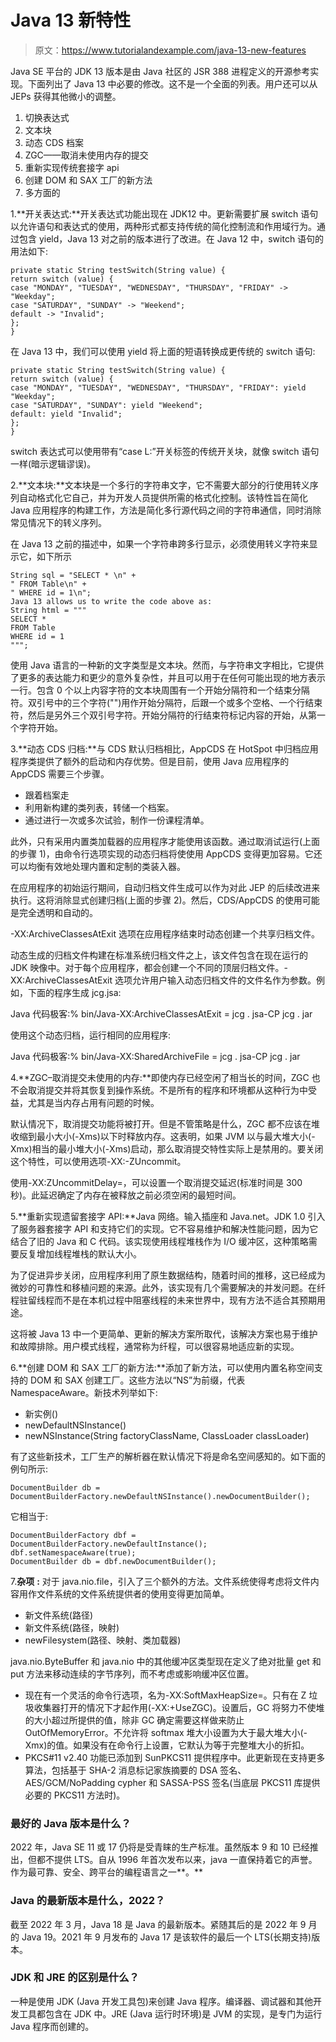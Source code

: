 # Java 13 新特性

> 原文：<https://www.tutorialandexample.com/java-13-new-features>

Java SE 平台的 JDK 13 版本是由 Java 社区的 JSR 388 进程定义的开源参考实现。下面列出了 Java 13 中必要的修改。这不是一个全面的列表。用户还可以从 JEPs 获得其他微小的调整。

1.  切换表达式
2.  文本块
3.  动态 CDS 档案
4.  ZGC——取消未使用内存的提交
5.  重新实现传统套接字 api
6.  创建 DOM 和 SAX 工厂的新方法
7.  多方面的

1.**开关表达式:**开关表达式功能出现在 JDK12 中。更新需要扩展 switch 语句以允许语句和表达式的使用，两种形式都支持传统的简化控制流和作用域行为。通过包含 yield，Java 13 对之前的版本进行了改进。在 Java 12 中，switch 语句的用法如下:

```
private static String testSwitch(String value) {
return switch (value) {
case "MONDAY", "TUESDAY", "WEDNESDAY", "THURSDAY", "FRIDAY" -> "Weekday";
case "SATURDAY", "SUNDAY" -> "Weekend";
default -> "Invalid";
};
} 
```

在 Java 13 中，我们可以使用 yield 将上面的短语转换成更传统的 switch 语句:

```
private static String testSwitch(String value) {
return switch (value) {
case "MONDAY", "TUESDAY", "WEDNESDAY", "THURSDAY", "FRIDAY": yield "Weekday";
case "SATURDAY", "SUNDAY": yield "Weekend";
default: yield "Invalid";
};
}
```

switch 表达式可以使用带有“case L:”开关标签的传统开关块，就像 switch 语句一样(暗示逻辑谬误)。

2.**文本块:**文本块是一个多行的字符串文字，它不需要大部分的行使用转义序列自动格式化它自己，并为开发人员提供所需的格式化控制。该特性旨在简化 Java 应用程序的构建工作，方法是简化多行源代码之间的字符串通信，同时消除常见情况下的转义序列。

在 Java 13 之前的描述中，如果一个字符串跨多行显示，必须使用转义字符来显示它，如下所示

```
String sql = "SELECT * \n" +
" FROM Table\n" +
" WHERE id = 1\n";
Java 13 allows us to write the code above as:
String html = """
SELECT *
FROM Table
WHERE id = 1
"""; 
```

使用 Java 语言的一种新的文字类型是文本块。然而，与字符串文字相比，它提供了更多的表达能力和更少的意外复杂性，并且可以用于在任何可能出现的地方表示一行。包含 0 个以上内容字符的文本块周围有一个开始分隔符和一个结束分隔符。双引号中的三个字符("")用作开始分隔符，后跟一个或多个空格、一个行结束符，然后是另外三个双引号字符。开始分隔符的行结束符标记内容的开始，从第一个字符开始。

3.**动态 CDS 归档:**与 CDS 默认归档相比，AppCDS 在 HotSpot 中归档应用程序类提供了额外的启动和内存优势。但是目前，使用 Java 应用程序的 AppCDS 需要三个步骤。

*   跟着档案走
*   利用新构建的类列表，转储一个档案。
*   通过进行一次或多次试验，制作一份课程清单。

此外，只有采用内置类加载器的应用程序才能使用该函数。通过取消试运行(上面的步骤 1)，由命令行选项实现的动态归档将使使用 AppCDS 变得更加容易。它还可以均衡有效地处理内置和定制的类装入器。

在应用程序的初始运行期间，自动归档文件生成可以作为对此 JEP 的后续改进来执行。这将消除显式创建归档(上面的步骤 2)。然后，CDS/AppCDS 的使用可能是完全透明和自动的。

-XX:ArchiveClassesAtExit 选项在应用程序结束时动态创建一个共享归档文件。

动态生成的归档文件构建在标准系统归档文件之上，该文件包含在现在运行的 JDK 映像中。对于每个应用程序，都会创建一个不同的顶层归档文件。-XX:ArchiveClassesAtExit 选项允许用户输入动态归档文件的文件名作为参数。例如，下面的程序生成 jcg.jsa:

Java 代码极客:% bin/Java-XX:ArchiveClassesAtExit = jcg . jsa-CP jcg . jar

使用这个动态归档，运行相同的应用程序:

Java 代码极客:% bin/Java-XX:SharedArchiveFile = jcg . jsa-CP jcg . jar

4.**ZGC–取消提交未使用的内存:**即使内存已经空闲了相当长的时间，ZGC 也不会取消提交并将其恢复到操作系统。不是所有的程序和环境都从这种行为中受益，尤其是当内存占用有问题的时候。

默认情况下，取消提交功能将被打开。但是不管策略是什么，ZGC 都不应该在堆收缩到最小大小(-Xms)以下时释放内存。这表明，如果 JVM 以与最大堆大小(-Xmx)相当的最小堆大小(-Xms)启动，那么取消提交特性实际上是禁用的。要关闭这个特性，可以使用选项-XX:-ZUncommit。

使用-XX:ZUncommitDelay=，可以设置一个取消提交延迟(标准时间是 300 秒)。此延迟确定了内存在被释放之前必须空闲的最短时间。

5.**重新实现遗留套接字 API:**Java 网络。输入插座和 Java.net。JDK 1.0 引入了服务器套接字 API 和支持它们的实现。它不容易维护和解决性能问题，因为它结合了旧的 Java 和 C 代码。该实现使用线程堆栈作为 I/O 缓冲区，这种策略需要反复增加线程堆栈的默认大小。

为了促进异步关闭，应用程序利用了原生数据结构，随着时间的推移，这已经成为微妙的可靠性和移植问题的来源。此外，该实现有几个需要解决的并发问题。在纤程驻留线程而不是在本机过程中阻塞线程的未来世界中，现有方法不适合其预期用途。

这将被 Java 13 中一个更简单、更新的解决方案所取代，该解决方案也易于维护和故障排除。用户模式线程，通常称为纤程，可以很容易地适应新的实现。

6.**创建 DOM 和 SAX 工厂的新方法:**添加了新方法，可以使用内置名称空间支持的 DOM 和 SAX 创建工厂。这些方法以“NS”为前缀，代表 NamespaceAware。新技术列举如下:

*   新实例()
*   newDefaultNSInstance()
*   newNSInstance(String factoryClassName, ClassLoader classLoader)

有了这些新技术，工厂生产的解析器在默认情况下将是命名空间感知的。如下面的例句所示:

```
DocumentBuilder db = DocumentBuilderFactory.newDefaultNSInstance().newDocumentBuilder();
```

它相当于:

```
DocumentBuilderFactory dbf = DocumentBuilderFactory.newDefaultInstance(); 
dbf.setNamespaceAware(true); 
DocumentBuilder db = dbf.newDocumentBuilder(); 
```

7.**杂项** **:** 对于 java.nio.file，引入了三个额外的方法。文件系统使得考虑将文件内容用作文件系统的文件系统提供者的使用变得更加简单。

*   新文件系统(路径)
*   新文件系统(路径，映射)
*   newFilesystem(路径、映射、类加载器)

java.nio.ByteBuffer 和 java.nio 中的其他缓冲区类型现在定义了绝对批量 get 和 put 方法来移动连续的字节序列，而不考虑或影响缓冲区位置。

*   现在有一个灵活的命令行选项，名为-XX:SoftMaxHeapSize=。只有在 Z 垃圾收集器打开的情况下才起作用(-XX:+UseZGC)。设置后，GC 将努力不使堆的大小超过所提供的值，除非 GC 确定需要这样做来防止 OutOfMemoryError。不允许将 softmax 堆大小设置为大于最大堆大小(-Xmx)的值。如果没有在命令行上设置，它默认为等于完整堆大小的折扣。
*   PKCS#11 v2.40 功能已添加到 SunPKCS11 提供程序中。此更新现在支持更多算法，包括基于 SHA-2 消息标记家族摘要的 DSA 签名、AES/GCM/NoPadding cypher 和 SASSA-PSS 签名(当底层 PKCS11 库提供必要的 PKCS11 方法时)。

### 最好的 Java 版本是什么？

2022 年，Java SE 11 或 17 仍将是受青睐的生产标准。虽然版本 9 和 10 已经推出，但都不提供 LTS。自从 1996 年首次发布以来，java 一直保持着它的声誉。作为最可靠、安全、跨平台的编程语言之一**。**

### Java 的最新版本是什么，2022？

截至 2022 年 3 月，Java 18 是 Java 的最新版本。紧随其后的是 2022 年 9 月的 Java 19。2021 年 9 月发布的 Java 17 是该软件的最后一个 LTS(长期支持)版本。

### JDK 和 JRE 的区别是什么？

一种是使用 JDK (Java 开发工具包)来创建 Java 程序。编译器、调试器和其他开发工具都包含在 JDK 中。JRE (Java 运行时环境)是 JVM 的实现，是专门为运行 Java 程序而创建的。